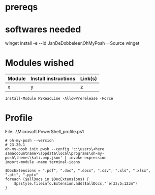 # prereqs

# softwares needed

winget install -e --id JanDeDobbeleer.OhMyPosh  --Source winget

# Modules wished


| Module | Install instructions | Link(s) |
| --- | ---| --- |
| x | y | z |

```
Install-Module PSReadLine -AllowPrerelease -Force
```

# Profile

File: .\Microsoft.PowerShell_profile.ps1

```
# oh-my-posh --version
# 23.20.1
oh-my-posh init pwsh --config 'c:\users\<here samaccountname>\appdata\local\programs\oh-my-posh\themes\kali.omp.json' | invoke-expression
import-module -name terminal-icons

$DocExtensions = ".pdf", ".doc", ".docx", ".csv", ".xls", ".xlsx", ".ptt", ".pptx"
foreach ($allDocs in $DocExtensions) {
    $psstyle.fileinfo.Extension.add($allDocs,"`e[32;5;123m")
}
```